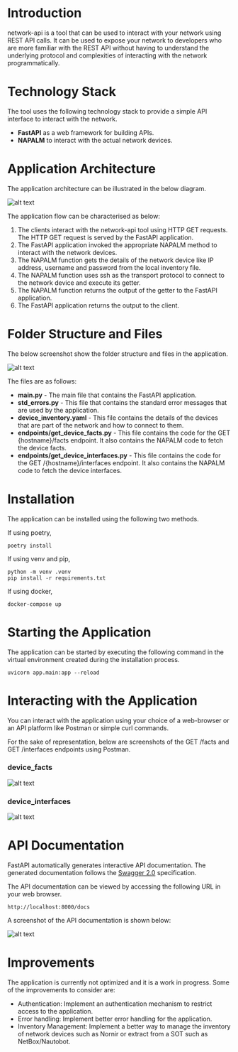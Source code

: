 # Introduction

network-api is a tool that can be used to interact with your network using REST API calls.
It can be used to expose your network to developers who are more familiar with the REST API
without having to understand the underlying protocol and complexities of interacting with the network programmatically.

# Technology Stack

The tool uses the following technology stack to provide a simple API interface to interact with the network.

- **FastAPI** as a web framework for building APIs.
- **NAPALM** to interact with the actual network devices.

# Application Architecture

The application architecture can be illustrated in the below diagram.

![alt text](images/architecture.png)

The application flow can be characterised as below:

1. The clients interact with the network-api tool using HTTP GET requests. The HTTP GET request is served by the FastAPI application.
2. The FastAPI application invoked the appropriate NAPALM method to interact with the network devices.
3. The NAPALM function gets the details of the network device like IP address, username and password from the local inventory file.
4. The NAPALM function uses ssh as the transport protocol to connect to the network device and execute its getter.
5. The NAPALM function returns the output of the getter to the FastAPI application.
6. The FastAPI application returns the output to the client.

# Folder Structure and Files

The below screenshot show the folder structure and files in the application.

![alt text](images/folder_structure.png)

The files are as follows:

- **main.py** - The main file that contains the FastAPI application.
- **std_errors.py** - This file that contains the standard error messages that are used by the application.
- **device_inventory.yaml** - This file contains the details of the devices that are part of the network and how to connect to them.
- **endpoints/get_device_facts.py** - This file contains the code for the GET {hostname}/facts endpoint. It also contains the
  NAPALM code to fetch the device facts.
- **endpoints/get_device_interfaces.py** - This file contains the code for the GET /{hostname}/interfaces endpoint. It also contains the
  NAPALM code to fetch the device interfaces.

# Installation

The application can be installed using the following two methods.

If using poetry,

```
poetry install
```

If using venv and pip,

```
python -m venv .venv
pip install -r requirements.txt
```

If using docker,

```
docker-compose up
```

# Starting the Application

The application can be started by executing the following command in the virtual
environment created during the installation process.

```
uvicorn app.main:app --reload
```

# Interacting with the Application

You can interact with the application using your choice of a web-browser or an API platform like Postman or simple curl commands.

For the sake of representation, below are screenshots of the GET /facts and GET /interfaces endpoints using Postman.

### device_facts

![alt text](images/postman_device_facts.png)

### device_interfaces

![alt text](images/postman_device_interfaces.png)

# API Documentation

FastAPI automatically generates interactive API documentation. The generated documentation follows the [Swagger 2.0](https://swagger.io/specification/) specification.

The API documentation can be viewed by accessing the following URL in your web browser.

```
http://localhost:8000/docs
```

A screenshot of the API documentation is shown below:

![alt text](images/api_documentation.png)

# Improvements

The application is currently not optimized and it is a work in progress.
Some of the improvements to consider are:

- Authentication: Implement an authentication mechanism to restrict access to the application.
- Error handling: Implement better error handling for the application.
- Inventory Management: Implement a better way to manage the inventory of network devices such as Nornir or extract from a SOT such as NetBox/Nautobot.
